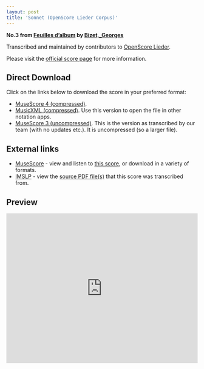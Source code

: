 ```yaml
---
layout: post
title: 'Sonnet (OpenScore Lieder Corpus)'
---
```


__No.3 from [Feuilles d’album](https://fourscoreandmore.org/OpenScore/Bizet%2C_Georges/Feuilles_d%E2%80%99album/) by [Bizet,_Georges](https://fourscoreandmore.org/OpenScore/Bizet%2C_Georges)__

Transcribed and maintained by contributors to [OpenScore Lieder].

Please visit the [official score page] for more information.

[official score page]: https://musescore.com/openscore-lieder-corpus/scores/5079512
[OpenScore Lieder]: https://musescore.com/openscore-lieder-corpus

## Direct Download

Click on the links below to download the score in your preferred format:
- [MuseScore 4 (compressed)](https://fourscoreandmore.org/OpenScore/Bizet%2C_Georges/Feuilles_d%E2%80%99album/3_Sonnet.mscz).
- [MusicXML (compressed)](https://fourscoreandmore.org/OpenScore/Bizet%2C_Georges/Feuilles_d%E2%80%99album/3_Sonnet.mxl). Use this version to open the file in other notation apps.
- [MuseScore 3 (uncompressed)](https://raw.githubusercontent.com/OpenScore/Lieder/refs/heads/main/scores/Bizet%2C_Georges/Feuilles_d%E2%80%99album/3_Sonnet/lc5079512.mscx). This is the version as transcribed by our team (with no updates etc.). It is uncompressed (so a larger file).

## External links

- [MuseScore] - view and listen to [this score][MuseScore], or download in a variety of formats.
- [IMSLP] - view the [source PDF file(s)][IMSLP] that this score was transcribed from.

[MuseScore]: https://musescore.com/score/5079512
[IMSLP]: https://imslp.org/wiki/Special:ReverseLookup/83319

## Preview

<iframe width="100%" height="394" src="https://musescore.com/openscore-lieder-corpus/scores/5079512/embed" frameborder="0" allowfullscreen allow="autoplay; fullscreen"></iframe>
